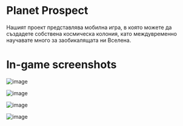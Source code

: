 <!--![mainBG_compressed](https://user-images.githubusercontent.com/48584741/157915560-746ebb2e-23da-446f-82a0-911202f8aae6.svg)-->

# Planet Prospect

Нашият проект представлява мобилна игра, в която можете да създадете собствена космическа колония, като междувременно научавате много за заобикалящата ни Вселена.


# In-game screenshots

![image](https://user-images.githubusercontent.com/48584741/231423363-283bc941-3fec-4398-b9c5-7b00e6c1a39f.png)

![image](https://user-images.githubusercontent.com/48584741/231423491-8f937b62-e2ed-4bd9-a2d7-a77988f1672a.png)

![image](https://user-images.githubusercontent.com/48584741/231423565-cb9ed267-55a8-496d-b415-ae5cafffb965.png)

![image](https://user-images.githubusercontent.com/48584741/231423652-6c0ad2ec-0e94-4110-9308-b313122655bf.png)

